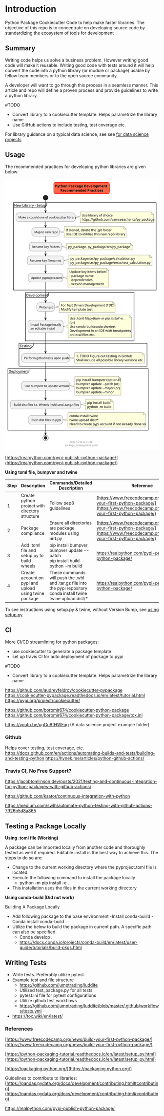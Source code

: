 # Introduction

Python Package Cookiecutter Code to help make faster libraries. The objective of this repo is to concentrate on developing source code by standardizing the ecosystem of tools for development

## Summary

Writing code helps us solve a business problem. However writing good code will make it reusable. Writing good code with tests around it will help convert the code into a python library (or module or package) usable by fellow team members or to the open source community.

A developer will want to go through this process in a seamless manner. This article and repo will define a proven process and provide guidelines to write a python library.

 #TODO 
- Convert library to a cookiecutter template. Helps parametrize the library name.
- Use GitHub actions to include testing, test coverage etc.

For library guidance on a typical data science, see see [for data science projects](docs\data_science_guidance.md)

## Usage

The recommended practices for developing python libraries are given below:

<img src="docs/package_development.svg" width=auto, height=auto/>

[https://realpython.com/pypi-publish-python-package/](https://realpython.com/pypi-publish-python-package/)

**Using toml file, bumpver and twine**

| Step |  Description | Commands/Detailed Description | Reference |
|---|---|---|---|
| 1 | Create python project with directory structure | Follow pep8 guidelines | [https://www.freecodecamp.org/news/build-your-first-python-package/](https://www.freecodecamp.org/news/build-your-first-python-package/) |
| 2 | Package compliance | Ensure all directories are package modules using __init__.py  | [https://www.freecodecamp.org/news/build-your-first-python-package/](https://www.freecodecamp.org/news/build-your-first-python-package/) |
| 3 | Add .toml file and setup.py to build wheels | pip install bumpver <br> bumpver update --patch  <br> pip install build <br> python -m build | https://realpython.com/pypi-publish-python-package/ |
| 4 | Create account on pypi and upload using twine package | These commands will push the .whl and .tar.gz file into the pypi repository <br> conda install twine <br> twine upload dist/*  | https://realpython.com/pypi-publish-python-package/ |

To see instructions using setup.py & twine, without Version Bump, see [using setup.py](docs\using_setuppy.md)

## CI

More CI/CD streamlining for python packages:
- use cookiecutter to generate a package template
- set up travis CI for auto deployment of package to pypi

 #TODO 
- Convert library to a cookiecutter template. Helps parametrize the library name.

https://github.com/audreyfeldroy/cookiecutter-pypackage
https://cookiecutter-pypackage.readthedocs.io/en/latest/tutorial.html
https://pypi.org/project/cookiecutter/

https://github.com/boromir674/cookiecutter-python-package
https://github.com/boromir674/cookiecutter-python-package/tox.ini

https://youtu.be/ugGu8fHWFog (A data science project example folder)

### Github

Helps cover testing, test coverage, etc.
https://docs.github.com/en/actions/automating-builds-and-tests/building-and-testing-python
https://hynek.me/articles/python-github-actions/

### Travis CI, No Free Support?

https://jacobtomlinson.dev/posts/2021/testing-and-continuous-integration-for-python-packages-with-github-actions/

https://github.com/ksator/continuous-integration-with-python

https://medium.com/swlh/automate-python-testing-with-github-actions-7926b5d8a865


## Testing a Package Locally 

**Using .toml file (Working)**

A package can be imported locally from another code and thoroughly tested as well if required. Editable install is the best way to achieve this.
The steps to do so are:
- Change to the current working directory where the pyproject.toml file is located
- Execute the following command to install the package locally
	- python -m pip install -e .
- This installation uses the files in the current working directory

**Using conda-build (Did not work)**

Building A Package Locally
- Add following package to the base environment
    -Install conda-buiild
    -Conda install conda-build
- Utilize the below to build the package in current path. A specific path can also be specified.
    - Conda develop . 
    - https://docs.conda.io/projects/conda-build/en/latest/user-guide/tutorials/build-pkgs.html


## Writing Tests
- Write tests. Preferably utilize pytest. 
- Example test and file structure
	- https://github.com/jumptrading/luddite
	- Utilized test_package.py for all tests 
	- pytest.ini file for pytest configurations
	- Utilize github test workflows
	- https://github.com/jumptrading/luddite/blob/master/.github/workflows/tests.yml
- https://tox.wiki/en/latest/

### References

[https://www.freecodecamp.org/news/build-your-first-python-package/](https://www.freecodecamp.org/news/build-your-first-python-package/)

[https://python-packaging-tutorial.readthedocs.io/en/latest/setup_py.html](https://python-packaging-tutorial.readthedocs.io/en/latest/setup_py.html)

[https://packaging.python.org/](https://packaging.python.org/)

Guidelines to contribute to libraries:
[https://pandas.pydata.org/docs/development/contributing.html#contributing](https://pandas.pydata.org/docs/development/contributing.html#contributing)

https://realpython.com/pypi-publish-python-package/
